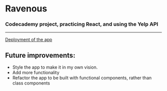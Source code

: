 # Ravenous
### Codecademy project, practicing React, and using the Yelp API

------------
[Deployment of the app](https://www.venimitev.dev/Ravenous-Codecademy/)

## Future improvements:

- Style the app to make it in my own vision. 
- Add more functionality
- Refactor the app to be built with functional components, rather than class components 
